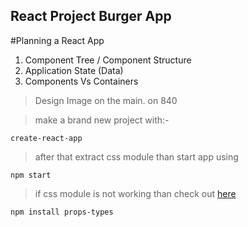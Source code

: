 ## React Project Burger App

#Planning a React App

1.  Component Tree / Component Structure
2.  Application State (Data)
3.  Components Vs Containers


> Design Image on the main. on 840

> make a brand new project with:-

```
create-react-app
```

> after that extract css module than start app using

```
npm start
```

> if css module is not working than check out [here](https://stackoverflow.com/questions/50234890/how-to-use-css-modules-with-create-react-app)

```
npm install props-types
```
